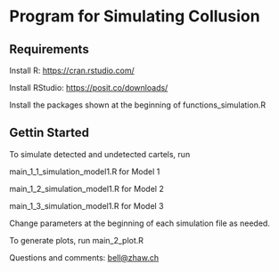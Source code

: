 # Program for Simulating Collusion

## Requirements
Install R: https://cran.rstudio.com/

Install RStudio: https://posit.co/downloads/

Install the packages shown at the beginning of functions_simulation.R 

## Gettin Started
To simulate detected and undetected cartels, run 

main_1_1_simulation_model1.R for Model 1

main_1_2_simulation_model1.R for Model 2

main_1_3_simulation_model1.R for Model 3

Change parameters at the beginning of each simulation file as needed.

To generate plots, run
main_2_plot.R

Questions and comments: bell@zhaw.ch
